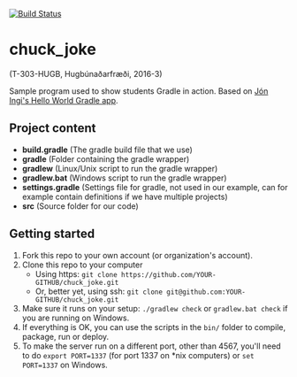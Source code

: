 [![Build Status](https://travis-ci.org/gunnaro15/chuck_joke.png)](https://travis-ci.org/gunnaro15/chuck_joke)
# chuck_joke
(T-303-HUGB, Hugbúnaðarfræði, 2016-3)

Sample program used to show students Gradle in action. Based on [Jón Ingi's Hello World Gradle app](https://github.com/joningis/hugb_hello_world).

## Project content
- **build.gradle** (The gradle build file that we use)
- **gradle** (Folder containing the gradle wrapper)
- **gradlew** (Linux/Unix script to run the gradle wrapper)
- **gradlew.bat** (Windows script to run the gradle wrapper)
- **settings.gradle** (Settings file for gradle, not used in our example, can for example contain definitions if we have multiple projects)
- **src** (Source folder for our code)

## Getting started
1. Fork this repo to your own account (or organization's account).
2. Clone this repo to your computer
    * Using https: `git clone https://github.com/YOUR-GITHUB/chuck_joke.git`
    * Or, better yet, using ssh: `git clone git@github.com:YOUR-GITHUB/chuck_joke.git`
3. Make sure it runs on your setup: `./gradlew check` or `gradlew.bat check` if you are running on Windows.
4. If everything is OK, you can use the scripts in the `bin/` folder to compile, package, run or deploy.
5. To make the server run on a different port, other than 4567, you'll need to do `export PORT=1337` (for port 1337 on \*nix computers) or `set PORT=1337` on Windows.
